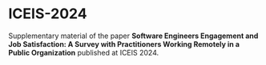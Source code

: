 # ICEIS-2024
Supplementary material of the paper **Software Engineers Engagement and Job Satisfaction: A Survey with Practitioners Working Remotely in a Public Organization** published at ICEIS 2024. 
